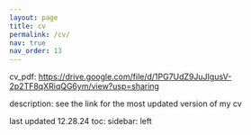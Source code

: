 ```yaml
---
layout: page
title: cv
permalink: /cv/
nav: true
nav_order: 13
---
```


cv_pdf: https://drive.google.com/file/d/1PG7UdZ9JuJIgusV-2p2TF8qXRiqQG6ym/view?usp=sharing 

description: see the link for the most updated version of my cv

last updated 12.28.24
toc:
  sidebar: left

